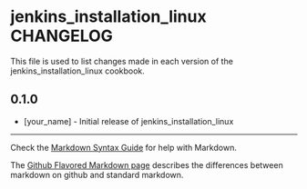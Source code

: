 jenkins_installation_linux CHANGELOG
====================================

This file is used to list changes made in each version of the jenkins_installation_linux cookbook.

0.1.0
-----
- [your_name] - Initial release of jenkins_installation_linux

- - -
Check the [Markdown Syntax Guide](http://daringfireball.net/projects/markdown/syntax) for help with Markdown.

The [Github Flavored Markdown page](http://github.github.com/github-flavored-markdown/) describes the differences between markdown on github and standard markdown.
